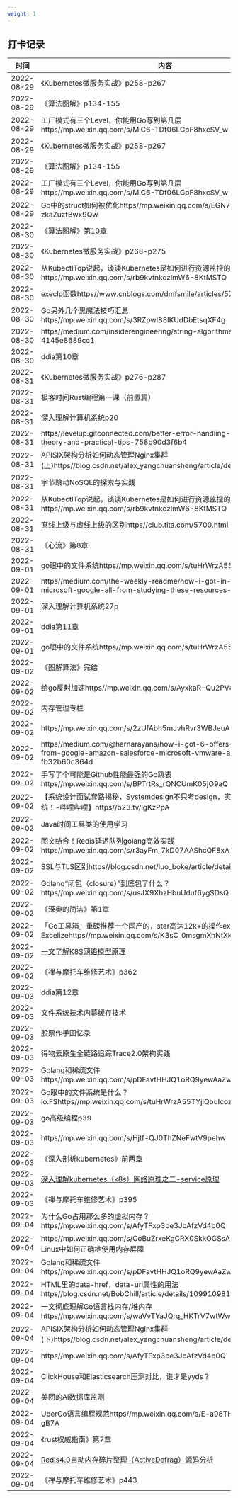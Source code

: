 ```yaml
---
weight: 1
---
```


## 打卡记录 

| 时间  |  内容  |
 | ---- | ---- | 
| 2022-08-29 |《Kubernetes微服务实战》p258-p267| 
| 2022-08-29 |《算法图解》p134-155| 
| 2022-08-29 |工厂模式有三个Level，你能用Go写到第几层https//mp.weixin.qq.com/s/MlC6-TDf06LGpF8hxcSV_w| 
| 2022-08-29 |《Kubernetes微服务实战》p258-p267| 
| 2022-08-29 |《算法图解》p134-155| 
| 2022-08-29 |工厂模式有三个Level，你能用Go写到第几层https//mp.weixin.qq.com/s/MlC6-TDf06LGpF8hxcSV_w| 
| 2022-08-29 |Go中的struct如何被优化https//mp.weixin.qq.com/s/EGN7G8ku-zkaZuzfBwx9Qw| 
| 2022-08-30 |《算法图解》第10章| 
| 2022-08-30 |《Kubernetes微服务实战》p268-p275| 
| 2022-08-30 |从KubectlTop说起，谈谈Kubernetes是如何进行资源监控的？https//mp.weixin.qq.com/s/rb9kvtnkozlmW6-8KtMSTQ| 
| 2022-08-30 |execlp函数https//www.cnblogs.com/dmfsmile/articles/5792480.html| 
| 2022-08-30 |Go另外几个黑魔法技巧汇总https//mp.weixin.qq.com/s/3RZpwI88lKUdDbEtsqXF4g| 
| 2022-08-30 |https//medium.com/insiderengineering/string-algorithms-4145e8689cc1| 
| 2022-08-30 |ddia第10章| 
| 2022-08-31 |《Kubernetes微服务实战》p276-p287| 
| 2022-08-31 |极客时间Rust编程第一课（前置篇）| 
| 2022-08-31 |深入理解计算机系统p20| 
| 2022-08-31 |https//levelup.gitconnected.com/better-error-handling-in-golang-theory-and-practical-tips-758b90d3f6b4| 
| 2022-08-31 |APISIX架构分析如何动态管理Nginx集群(上)https//blog.csdn.net/alex_yangchuansheng/article/details/122053371| 
| 2022-08-31 |字节跳动NoSQL的探索与实践| 
| 2022-08-31 |从KubectlTop说起，谈谈Kubernetes是如何进行资源监控的？https//mp.weixin.qq.com/s/rb9kvtnkozlmW6-8KtMSTQ| 
| 2022-08-31 |直线上级与虚线上级的区别https//club.tita.com/5700.html| 
| 2022-08-31 |《心流》第8章| 
| 2022-09-01 |go眼中的文件系统https//mp.weixin.qq.com/s/tuHrWrzA55TYjiQbuIcozg| 
| 2022-09-01 |https//medium.com/the-weekly-readme/how-i-got-in-to-amazon-microsoft-google-all-from-studying-these-resources-31724508ce0e| 
| 2022-09-01 |深入理解计算机系统27p| 
| 2022-09-01 |ddia第11章| 
| 2022-09-01 |go眼中的文件系统https//mp.weixin.qq.com/s/tuHrWrzA55TYjiQbuIcozg| 
| 2022-09-02 |《图解算法》完结| 
| 2022-09-02 |给go反射加速https//mp.weixin.qq.com/s/AyxkaR-Qu2PV85zZCXBRVA| 
| 2022-09-02 |内存管理专栏|之内存管理架构https//mp.weixin.qq.com/s/4hdhsy27PEmvs80afBTXqw| 
| 2022-09-02 |https//mp.weixin.qq.com/s/2zUfAbh5mJvhRvr3WBJeuA| 
| 2022-09-02 |https//medium.com/@harnarayans/how-i-got-6-offers-in-2-months-from-google-amazon-salesforce-microsoft-vmware-and-target-fb32b60c364d| 
| 2022-09-02 |手写了个可能是Github性能最强的Go跳表https//mp.weixin.qq.com/s/BPTrtRs_rQNCUmK05jO9aQ| 
| 2022-09-02 |【系统设计面试套路揭秘，Systemdesign不只考design，实战分析秒杀系统！-哔哩哔哩】https//b23.tv/lgKzPpA| 
| 2022-09-02 |Java时间工具类的使用学习| 
| 2022-09-02 |图文结合！Redis延迟队列golang高效实践https//mp.weixin.qq.com/s/r3ayFm_7kD07AAShcQF8xA| 
| 2022-09-02 |SSL与TLS区别https//blog.csdn.net/luo_boke/article/details/114220450| 
| 2022-09-02 |Golang“闭包（closure）”到底包了什么？https//mp.weixin.qq.com/s/usJX9XhzHbuUduf6ygSDsQ| 
| 2022-09-02 |《深奥的简洁》第1章| 
| 2022-09-02 |「Go工具箱」重磅推荐一个国产的，star高达12k+的操作excel的包Excelizehttps//mp.weixin.qq.com/s/K3sC_0msgmXhNtXkMnXCIA| 
| 2022-09-02 |[一文了解K8S网络模型原理](https//it.sohu.com/a/555305680_121036026)| 
| 2022-09-02 |《禅与摩托车维修艺术》p362| 
| 2022-09-03 |ddia第12章| 
| 2022-09-03 |文件系统技术内幕缓存技术| 
| 2022-09-03 |股票作手回忆录| 
| 2022-09-03 |得物云原生全链路追踪Trace2.0架构实践| 
| 2022-09-03 |Golang和稀疏文件https//mp.weixin.qq.com/s/pDFavtHHJQ1oRQ9yewAaZw| 
| 2022-09-03 |Go眼中的文件系统是什么？io.FShttps//mp.weixin.qq.com/s/tuHrWrzA55TYjiQbuIcozg| 
| 2022-09-03 |go高级编程p39| 
| 2022-09-03 |https//mp.weixin.qq.com/s/Hjtf-QJ0ThZNeFwtV9pehw| 
| 2022-09-03 |《深入剖析kubernetes》前两章| 
| 2022-09-03 |[深入理解kubernetes（k8s）网络原理之二-service原理](https//zhuanlan.zhihu.com/p/404837363)| 
| 2022-09-03 |《禅与摩托车维修艺术》p395| 
| 2022-09-04 |为什么Go占用那么多的虚拟内存？https//mp.weixin.qq.com/s/AfyTFxp3be3JbAfzVd4b0Q| 
| 2022-09-04 |https//mp.weixin.qq.com/s/CoBuZrxeKgCRX0SkkOGSsA原理和实战解析Linux中如何正确地使用内存屏障| 
| 2022-09-04 |Golang和稀疏文件https//mp.weixin.qq.com/s/pDFavtHHJQ1oRQ9yewAaZw| 
| 2022-09-04 |HTML里的data-href，data-uri属性的用法https//blog.csdn.net/BobChill/article/details/109910981| 
| 2022-09-04 |一文彻底理解Go语言栈内存/堆内存https//mp.weixin.qq.com/s/waVvTYaJQrq_HKTrV7wtWw| 
| 2022-09-04 |APISIX架构分析如何动态管理Nginx集群(下)https//blog.csdn.net/alex_yangchuansheng/article/details/122053371| 
| 2022-09-04 |https//mp.weixin.qq.com/s/AfyTFxp3be3JbAfzVd4b0Q| 
| 2022-09-04 |ClickHouse和Elasticsearch压测对比，谁才是yyds？| 
| 2022-09-04 |美团的AI数据库监测| 
| 2022-09-04 |UberGo语言编程规范https//mp.weixin.qq.com/s/E-a98THtegdoVff_d-gB7A| 
| 2022-09-04 |《rust权威指南》第7章| 
| 2022-09-04 |[Redis4.0自动内存碎片整理（ActiveDefrag）源码分析](http//t.zoukankan.com/chenyang920-p-11770360.html)| 
| 2022-09-04 |《禅与摩托车维修艺术》p443| 
